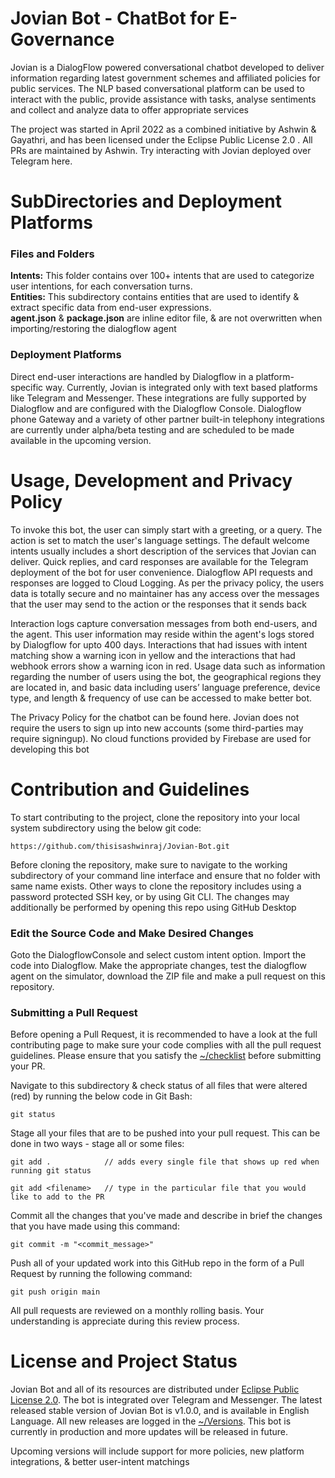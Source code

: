 # Jovian Bot - ChatBot for E-Governance

Jovian is a DialogFlow powered conversational chatbot developed to deliver information regarding latest government schemes and affiliated policies for public services. The NLP based conversational platform can be used to interact with the public, provide assistance with tasks, analyse sentiments and collect and analyze data to offer appropriate services

The project was started in April 2022 as a combined initiative by Ashwin & Gayathri, and has been licensed under the Eclipse Public License 2.0 . All PRs are maintained by Ashwin. Try interacting with Jovian deployed over Telegram here.

# SubDirectories and Deployment Platforms

### Files and Folders
**Intents:** This folder contains over 100+ intents that are used to categorize user intentions, for each conversation turns.
<br>**Entities:** This subdirectory contains entities that are used to identify & extract specific data from end-user expressions.
<br>**agent.json** & **package.json** are inline editor file, & are not overwritten when importing/restoring the dialogflow agent

### Deployment Platforms

Direct end-user interactions are handled by Dialogflow in a platform-specific way. Currently, Jovian is integrated only with text based platforms like Telegram and Messenger. These integrations are fully supported by Dialogflow and are configured with the Dialogflow Console. Dialogflow phone Gateway and a variety of other partner built-in telephony integrations are  currently under alpha/beta testing and are scheduled to be made available in the upcoming version.

# Usage, Development and Privacy Policy

To invoke this bot, the user can simply start with a greeting, or a query. The action is set to match the user's language settings. The default welcome intents usually includes a short description of the services that Jovian can deliver. Quick replies, and card responses are available for the Telegram deployment of the bot for user convenience. Dialogflow API requests and responses are logged to Cloud Logging. As per the privacy policy, the users data is totally secure and no maintainer has any access over the messages that the user may send to the action or the responses that it sends back

Interaction logs capture conversation messages from both end-users, and the agent. This user information may reside within the agent's logs stored by Dialogflow for upto 400 days. Interactions that had issues with intent matching show a warning icon in yellow and the interactions that had webhook errors show a warning icon in red. Usage data such as information regarding the number of users using the bot, the geographical regions they are located in, and basic data including users’ language preference, device type, and length & frequency of use can be accessed to make better bot. 

The Privacy Policy for the chatbot can be found here. Jovian does not require the users to sign up into new accounts (some third-parties may require signingup). No cloud functions provided by Firebase are used for developing this bot

# Contribution and Guidelines

To start contributing to the project, clone the repository into your local system subdirectory using the below git code:
```
https://github.com/thisisashwinraj/Jovian-Bot.git
```
Before cloning the repository, make sure to navigate to the working subdirectory of your command line interface and ensure that no folder with same name exists. Other ways to clone the repository includes using a password protected SSH key, or by using Git CLI. The changes may additionally be performed by opening this repo using GitHub Desktop

### Edit the Source Code and Make Desired Changes

Goto the DialogflowConsole and select custom intent option. Import the code into Dialogflow. Make the appropriate changes, test the dialogflow agent on the simulator, download the ZIP file and make a pull request on this repository.

### Submitting a Pull Request
Before opening a Pull Request, it is recommended to have a look at the full contributing page to make sure your code complies with all the pull request guidelines. Please ensure that you satisfy the [~/checklist]() before submitting your PR.

Navigate to this subdirectory & check status of all files that were altered (red) by running the below code in Git Bash:
```
git status
```
Stage all your files that are to be pushed into your pull request. This can be done in two ways - stage all or some files:
```
git add .            // adds every single file that shows up red when running git status
```
```
git add <filename>   // type in the particular file that you would like to add to the PR
```

Commit all the changes that you've made and describe in brief the changes that you have made using this command:
```
git commit -m "<commit_message>"
```
Push all of your updated work into this GitHub repo in the form of a Pull Request by running the following command:
```
git push origin main
```
All pull requests are reviewed on a monthly rolling basis. Your understanding is appreciate during this review process.

# License and Project Status
Jovian Bot and all of its resources are distributed under [Eclipse Public License 2.0](). The bot is integrated over Telegram and Messenger. The latest released stable version of Jovian Bot is v1.0.0, and is available in English Language. All new releases are logged in the [~/Versions](). This bot is currently in production and more updates will be released in future.

Upcoming versions will include support for more policies, new platform integrations, & better user-intent matchings
